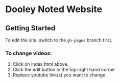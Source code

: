 # Dooley Noted Website

## Getting Started
To edit the site, switch to the `gh-pages` branch first.

### To change videos:
1. Click on index.html above.
2. Click the edit button in the top-right hand corner
3. Replace youtube link(s) you want to change.

